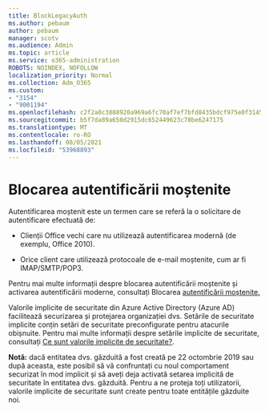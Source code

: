 ```yaml
---
title: BlockLegacyAuth
ms.author: pebaum
author: pebaum
manager: scotv
ms.audience: Admin
ms.topic: article
ms.service: o365-administration
ROBOTS: NOINDEX, NOFOLLOW
localization_priority: Normal
ms.collection: Adm_O365
ms.custom:
- "3154"
- "9001194"
ms.openlocfilehash: c2f2a0c3888920a969a6fc70af7ef7bfd8435bdcf975e0f31452b5da85e3a208
ms.sourcegitcommit: b5f7da89a650d2915dc652449623c78be6247175
ms.translationtype: MT
ms.contentlocale: ro-RO
ms.lasthandoff: 08/05/2021
ms.locfileid: "53968893"
---
```

# <a name="blocking-legacy-authentication"></a>Blocarea autentificării moștenite

Autentificarea moștenit este un termen care se referă la o solicitare de autentificare efectuată de:

- Clienții Office vechi care nu utilizează autentificarea modernă (de exemplu, Office 2010).

- Orice client care utilizează protocoale de e-mail moștenite, cum ar fi IMAP/SMTP/POP3.

Pentru mai multe informații despre blocarea autentificării moștenite și activarea autentificării moderne, consultați Blocarea [autentificării moștenite.](https://docs.microsoft.com/azure/active-directory/conditional-access/concept-conditional-access-block-legacy-authentication)

Valorile implicite de securitate din Azure Active Directory (Azure AD) facilitează securizarea și protejarea organizației dvs. Setările de securitate implicite conțin setări de securitate preconfigurate pentru atacurile obișnuite.
Pentru mai multe informații despre setările implicite de securitate, consultați [Ce sunt valorile implicite de securitate?](https://docs.microsoft.com/azure/active-directory/fundamentals/concept-fundamentals-security-defaults). 

**Notă:** dacă entitatea dvs. găzduită a fost creată pe 22 octombrie 2019 sau după aceasta, este posibil să vă confruntați cu noul comportament securizat în mod implicit și să aveți deja activată setarea implicită de securitate în entitatea dvs. găzduită.  Pentru a ne proteja toți utilizatorii, valorile implicite de securitate sunt create pentru toate entitățile găzduite noi.
